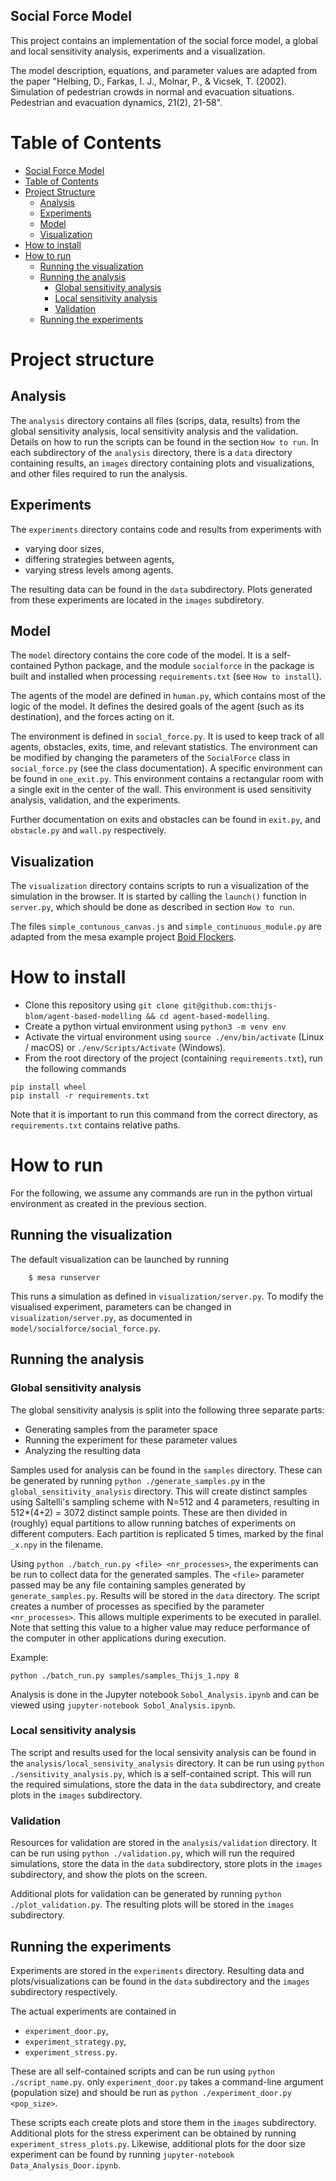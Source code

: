 ## Social Force Model

This project contains an implementation of the social force model, a global and local sensitivity analysis, experiments and a visualization.

The model description, equations, and parameter values are adapted from the paper "Helbing, D., Farkas, I. J., Molnar, P., & Vicsek, T. (2002). Simulation of pedestrian crowds in normal and evacuation situations. Pedestrian and evacuation dynamics, 21(2), 21-58".

# Table of Contents
* [Social Force Model](#social-force-model)
* [Table of Contents](#table-of-contents)
* [Project Structure](#project-structure)
  * [Analysis](#analysis)
  * [Experiments](#experiments)
  * [Model](#model)
  * [Visualization](#visualization)
* [How to install](#how-to-install)
* [How to run](#how-to-run)
  * [Running the visualization](#running-the-visualization)
  * [Running the analysis](#running-the-analysis)
    * [Global sensitivity analysis](#global-sensitivity-analysis)
    * [Local sensitivity analysis](#local-sensitivity-analysis)
    * [Validation](#validation)
  * [Running the experiments](#running-the-experiments)

# Project structure
## Analysis
The `analysis` directory contains all files (scrips, data, results) from the global sensitivity analysis, local sensitivity analysis and the validation. Details on how to run the scripts can be found in the section `How to run`. In each subdirectory of the `analysis` directory, there is a `data` directory containing results, an `images` directory containing plots and visualizations, and other files required to run the analysis.

## Experiments
The `experiments` directory contains code and results from experiments with
* varying door sizes,
* differing strategies between agents,
* varying stress levels among agents.

The resulting data can be found in the `data` subdirectory.
Plots generated from these experiments are located in the `images` subdiretory.


## Model
The `model` directory contains the core code of the model.
It is a self-contained Python package, and the module `socialforce` in the package is built and installed when processing `requirements.txt` (see `How to install`). 

The agents of the model are defined in `human.py`, which contains most of the logic of the model.
It defines the desired goals of the agent (such as its destination), and the forces acting on it.

The environment is defined in `social_force.py`.
It is used to keep track of all agents, obstacles, exits, time, and relevant statistics.
The environment can be modified by changing the parameters of the `SocialForce` class in `social_force.py` (see the class documentation).
A specific environment can be found in `one_exit.py`.
This environment contains a rectangular room with a single exit in the center of the wall.
This environment is used sensitivity analysis, validation, and the experiments.

Further documentation on exits and obstacles can be found in `exit.py`, and `obstacle.py` and `wall.py` respectively.


## Visualization
The `visualization` directory contains scripts to run a visualization of the simulation in the browser.
It is started by calling the `launch()` function in `server.py`, which should be done as described in section `How to run`.

The files `simple_contunous_canvas.js` and `simple_continuous_module.py` are adapted from the mesa example project [Boid Flockers](https://github.com/projectmesa/mesa/tree/main/examples/boid_flockers).

# How to install
* Clone this repository using `git clone git@github.com:thijs-blom/agent-based-modelling && cd agent-based-modelling`.
* Create a python virtual environment using `python3 -m venv env`
* Activate the virtual environment using `source ./env/bin/activate` (Linux / macOS) or `./env/Scripts/Activate` (Windows).
* From the root directory of the project (containing `requirements.txt`), run the following commands
```
pip install wheel
pip install -r requirements.txt
```
Note that it is important to run this command from the correct directory, as `requirements.txt` contains relative paths.

# How to run
For the following, we assume any commands are run in the python virtual environment as created in the previous section.
## Running the visualization
The default visualization can be launched by running
```
    $ mesa runserver
```
This runs a simulation as defined in `visualization/server.py`.
To modify the visualised experiment, parameters can be changed in `visualization/server.py`, as documented in `model/socialforce/social_force.py`.
## Running the analysis
### Global sensitivity analysis
The global sensitivity analysis is split into the following three separate parts:
* Generating samples from the parameter space
* Running the experiment for these parameter values
* Analyzing the resulting data

Samples used for analysis can be found in the `samples` directory.
These can be generated by running `python ./generate_samples.py` in the `global_sensitivity_analysis` directory.
This will create distinct samples using Saltelli's sampling scheme with N=512 and 4 parameters, resulting in 512*(4+2) = 3072 distinct sample points.
These are then divided in (roughly) equal partitions to allow running batches of experiments on different computers.
Each partition is replicated 5 times, marked by the final `_x.npy` in the filename.

Using `python ./batch_run.py <file> <nr_processes>`, the experiments can be run to collect data for the generated samples.
The `<file>` parameter passed may be any file containing samples generated by `generate_samples.py`.
Results will be stored in the `data` directory.
The script creates a number of processes as specified by the parameter `<nr_processes>`.
This allows multiple experiments to be executed in parallel.
Note that setting this value to a higher value may reduce performance of the computer in other applications during execution.

Example:
```
python ./batch_run.py samples/samples_Thijs_1.npy 8
```

Analysis is done in the Jupyter notebook `Sobol_Analysis.ipynb` and can be viewed using `jupyter-notebook Sobol_Analysis.ipynb`.

### Local sensitivity analysis
The script and results used for the local sensivity analysis can be found in the `analysis/local_sensivity_analysis` directory.
It can be run using `python ./sensitivity_analysis.py`, which is a self-contained script.
This will run the required simulations, store the data in the `data` subdirectory, and create plots in the `images` subdirectory.

### Validation
Resources for validation are stored in the `analysis/validation` directory.
It can be run using `python ./validation.py`, which will run the required simulations, store the data in the `data` subdirectory, store plots in the `images` subdirectory, and show the plots on the screen.

Additional plots for validation can be generated by running `python ./plot_validation.py`.
The resulting plots will be stored in the `images` subdirectory.

## Running the experiments
Experiments are stored in the `experiments` directory.
Resulting data and plots/visualizations can be found in the `data` subdirectory and the `images` subdirectory respectively.

The actual experiments are contained in
* `experiment_door.py`,
* `experiment_strategy.py`,
* `experiment_stress.py`.

These are all self-contained scripts and can be run using `python ./script_name.py`.
only `experiment_door.py` takes a command-line argument (population size) and should be run as `python ./experiment_door.py <pop_size>`.

These scripts each create plots and store them in the `images` subdirectory.
Additional plots for the stress experiment can be obtained by running `experiment_stress_plots.py`.
Likewise, additional plots for the door size experiment can be found by running `jupyter-notebook Data_Analysis_Door.ipynb`.
